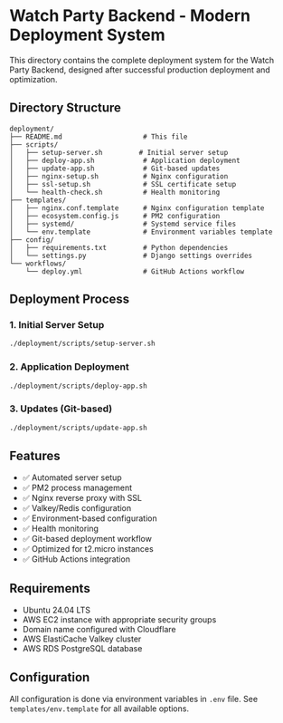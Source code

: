 # Watch Party Backend - Modern Deployment System

This directory contains the complete deployment system for the Watch Party Backend, designed after successful production deployment and optimization.

## Directory Structure

```
deployment/
├── README.md                    # This file
├── scripts/
│   ├── setup-server.sh         # Initial server setup
│   ├── deploy-app.sh            # Application deployment
│   ├── update-app.sh            # Git-based updates
│   ├── nginx-setup.sh           # Nginx configuration
│   ├── ssl-setup.sh             # SSL certificate setup
│   └── health-check.sh          # Health monitoring
├── templates/
│   ├── nginx.conf.template      # Nginx configuration template
│   ├── ecosystem.config.js      # PM2 configuration
│   ├── systemd/                 # Systemd service files
│   └── env.template             # Environment variables template
├── config/
│   ├── requirements.txt         # Python dependencies
│   └── settings.py              # Django settings overrides
└── workflows/
    └── deploy.yml               # GitHub Actions workflow
```

## Deployment Process

### 1. Initial Server Setup
```bash
./deployment/scripts/setup-server.sh
```

### 2. Application Deployment
```bash
./deployment/scripts/deploy-app.sh
```

### 3. Updates (Git-based)
```bash
./deployment/scripts/update-app.sh
```

## Features

- ✅ Automated server setup
- ✅ PM2 process management
- ✅ Nginx reverse proxy with SSL
- ✅ Valkey/Redis configuration
- ✅ Environment-based configuration
- ✅ Health monitoring
- ✅ Git-based deployment workflow
- ✅ Optimized for t2.micro instances
- ✅ GitHub Actions integration

## Requirements

- Ubuntu 24.04 LTS
- AWS EC2 instance with appropriate security groups
- Domain name configured with Cloudflare
- AWS ElastiCache Valkey cluster
- AWS RDS PostgreSQL database

## Configuration

All configuration is done via environment variables in `.env` file.
See `templates/env.template` for all available options.